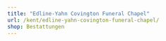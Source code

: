 ```yaml
---
title: "Edline-Yahn Covington Funeral Chapel"
url: /kent/edline-yahn-covington-funeral-chapel/
shop: Bestattungen
---
```

